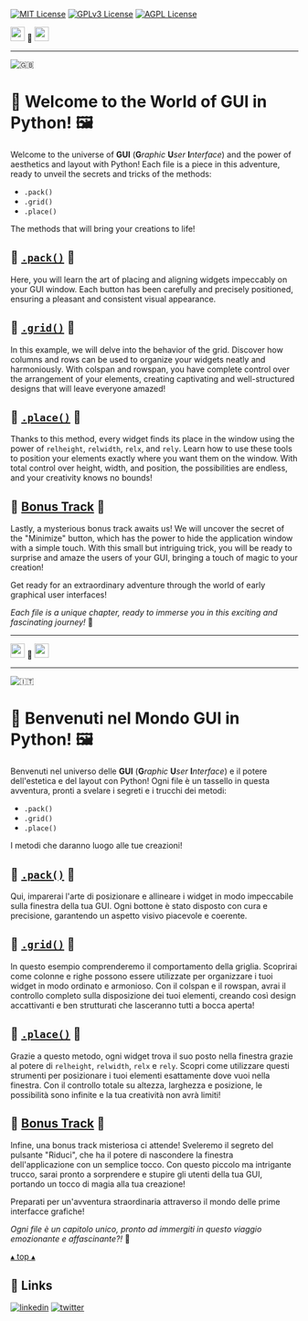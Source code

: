 [![MIT License](https://img.shields.io/badge/License-MIT-green.svg)](https://choosealicense.com/licenses/mit/)
[![GPLv3 License](https://img.shields.io/badge/License-GPL%20v3-yellow.svg)](https://opensource.org/licenses/)
[![AGPL License](https://img.shields.io/badge/license-AGPL-blue.svg)](http://www.gnu.org/licenses/agpl-3.0)

<a name="TOP"></a>

<a href="#IT"><img style="height:25px" src="https://em-content.zobj.net/thumbs/60/whatsapp/352/flag-italy_1f1ee-1f1f9.png" /></a>
🤍
<a href="#EN"><img style="height:25px" src="https://em-content.zobj.net/thumbs/60/whatsapp/352/flag-united-kingdom_1f1ec-1f1e7.png" /></a>

<hr />


![🇬🇧](https://em-content.zobj.net/thumbs/60/whatsapp/352/flag-united-kingdom_1f1ec-1f1e7.png) <a name="EN"></a>
# 🎨 Welcome to the World of GUI in Python! 🖼️

Welcome to the universe of **GUI** (**G***raphic* **U***ser* **I***nterface*) and the power of aesthetics and layout with Python! Each file is a piece in this adventure, ready to unveil the secrets and tricks of the methods:

* `.pack()`
* `.grid()`
* `.place()`

The methods that will bring your creations to life!

## 🌟 [`.pack()`](./testPack.py) 🌟

Here, you will learn the art of placing and aligning widgets impeccably on your GUI window. Each button has been carefully and precisely positioned, ensuring a pleasant and consistent visual appearance.

## 💫 [`.grid()`](./testGrid.py) 💫

In this example, we will delve into the behavior of the grid. Discover how columns and rows can be used to organize your widgets neatly and harmoniously. With colspan and rowspan, you have complete control over the arrangement of your elements, creating captivating and well-structured designs that will leave everyone amazed!

## 🌌 [`.place()`](./testPlace.py) 🌌

Thanks to this method, every widget finds its place in the window using the power of `relheight`, `relwidth`, `relx`, and `rely`. Learn how to use these tools to position your elements exactly where you want them on the window. With total control over height, width, and position, the possibilities are endless, and your creativity knows no bounds!

## 🎩 [Bonus Track](./testIconify.py) 🎩

Lastly, a mysterious bonus track awaits us! We will uncover the secret of the "Minimize" button, which has the power to hide the application window with a simple touch. With this small but intriguing trick, you will be ready to surprise and amaze the users of your GUI, bringing a touch of magic to your creation!

Get ready for an extraordinary adventure through the world of early graphical user interfaces!

*Each file is a unique chapter, ready to immerse you in this exciting and fascinating journey!* 🚀


<hr/>

<a href="#IT"><img style="height:25px" src="https://em-content.zobj.net/thumbs/60/whatsapp/352/flag-italy_1f1ee-1f1f9.png" /></a> 🤍 <a href="#EN"><img style="height:25px" src="https://em-content.zobj.net/thumbs/60/whatsapp/352/flag-united-kingdom_1f1ec-1f1e7.png" /></a>

<hr />


![🇮🇹](https://em-content.zobj.net/thumbs/60/whatsapp/352/flag-italy_1f1ee-1f1f9.png) <a name="IT"></A>
# 🎨 Benvenuti nel Mondo GUI in Python! 🖼️

Benvenuti nel universo delle **GUI** (**G***raphic* **U***ser* **I***nterface*) e il potere dell'estetica e del layout con Python!
Ogni file è un tassello in questa avventura, pronti a svelare i segreti e i trucchi dei metodi:

* `.pack()`
* `.grid()`
* `.place()`

I metodi che daranno luogo alle tue creazioni!

## 🌟 [`.pack()`](./testPack.py) 🌟

Qui, imparerai l'arte di posizionare e allineare i widget in modo impeccabile sulla finestra della tua GUI.
Ogni bottone è stato disposto con cura e precisione, garantendo un aspetto visivo piacevole e coerente.

## 💫 [`.grid()`](./testGrid.py) 💫

In questo esempio comprenderemo il comportamento della griglia.
Scoprirai come colonne e righe possono essere utilizzate per organizzare i tuoi widget in modo ordinato e armonioso.
Con il colspan e il rowspan, avrai il controllo completo sulla disposizione dei tuoi elementi, creando così design accattivanti e ben strutturati che lasceranno tutti a bocca aperta!

## 🌌 [`.place()`](./testPlace.py) 🌌

Grazie a questo metodo, ogni widget trova il suo posto nella finestra grazie al potere di `relheight`, `relwidth`, `relx` e `rely`.
Scopri come utilizzare questi strumenti per posizionare i tuoi elementi esattamente dove vuoi nella finestra.
Con il controllo totale su altezza, larghezza e posizione, le possibilità sono infinite e la tua creatività non avrà limiti!

## 🎩 [Bonus Track](./testIconify.py) 🎩

Infine, una bonus track misteriosa ci attende!
Sveleremo il segreto del pulsante "Riduci", che ha il potere di nascondere la finestra dell'applicazione con un semplice tocco.
Con questo piccolo ma intrigante trucco, sarai pronto a sorprendere e stupire gli utenti della tua GUI, portando un tocco di magia alla tua creazione!

Preparati per un'avventura straordinaria attraverso il mondo delle prime interfacce grafiche!

*Ogni file è un capitolo unico, pronto ad immergiti in questo viaggio emozionante e affascinante?!* 🚀


<a href="#TOP">&utrif; top &utrif;</a>

## 🔗 Links
[![linkedin](https://img.shields.io/badge/linkedin-0A66C2?style=for-the-badge&logo=linkedin&logoColor=white)](https://www.linkedin.com/in/biagio-rosario-greco-77145774/)
[![twitter](https://img.shields.io/badge/twitter-1DA1F2?style=for-the-badge&logo=twitter&logoColor=white)](https://twitter.com/birg_81)